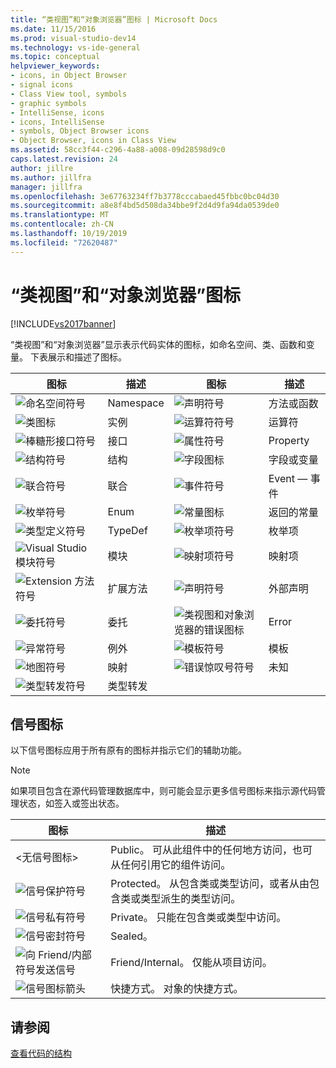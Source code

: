 ```yaml
---
title: “类视图”和“对象浏览器”图标 | Microsoft Docs
ms.date: 11/15/2016
ms.prod: visual-studio-dev14
ms.technology: vs-ide-general
ms.topic: conceptual
helpviewer_keywords:
- icons, in Object Browser
- signal icons
- Class View tool, symbols
- graphic symbols
- IntelliSense, icons
- icons, IntelliSense
- symbols, Object Browser icons
- Object Browser, icons in Class View
ms.assetid: 58cc3f44-c296-4a88-a008-09d28598d9c0
caps.latest.revision: 24
author: jillre
ms.author: jillfra
manager: jillfra
ms.openlocfilehash: 3e67763234ff7b3778cccabaed45fbbc0bc04d30
ms.sourcegitcommit: a8e8f4bd5d508da34bbe9f2d4d9fa94da0539de0
ms.translationtype: MT
ms.contentlocale: zh-CN
ms.lasthandoff: 10/19/2019
ms.locfileid: "72620487"
---
```

# <a name="class-view-and-object-browser-icons"></a>“类视图”和“对象浏览器”图标
[!INCLUDE[vs2017banner](../includes/vs2017banner.md)]

“类视图”和“对象浏览器”显示表示代码实体的图标，如命名空间、类、函数和变量。 下表展示和描述了图标。

|图标|描述|图标|描述|
|----------|-----------------|----------|-----------------|
|![命名空间符号](../ide/media/vxnamespace-icon.gif "vxNamespace_Icon")|Namespace|![声明符号](../ide/media/vxmethod-icon.gif "vxMethod_Icon")|方法或函数|
|![类图标](../ide/media/vxclass-icon.gif "vxClass_Icon")|实例|![运算符符号](../ide/media/vxoperator-icon.gif "vxOperator_Icon")|运算符|
|![棒糖形接口符号](../ide/media/vxinterface-icon.gif "vxInterface_Icon")|接口|![属性符号](../ide/media/vxproperty-icon.gif "vxProperty_Icon")|Property|
|![结构符号](../ide/media/vxstruct-icon.gif "vxStruct_Icon")|结构|![字段图标](../ide/media/vxfield-icon.gif "vxField_Icon")|字段或变量|
|![联合符号](../ide/media/vxunion-icon.gif "vxUnion_Icon")|联合|![事件符号](../ide/media/vxevent-icon.gif "vxEvent_Icon")|Event — 事件|
|![枚举符号](../ide/media/vxenum-icon.gif "vxEnum_Icon")|Enum|![常量图标](../ide/media/vxconstant-icon.gif "vxConstant_Icon")|返回的常量|
|![类型定义符号](../ide/media/vxtypedef-icon.gif "vxTypeDef_Icon")|TypeDef|![枚举项符号](../ide/media/vxenumitem-icon.gif "vxEnumItem_Icon")|枚举项|
|![Visual Studio 模块符号](../ide/media/vxmodule-icon.gif "vxModule_Icon")|模块|![映射项符号](../ide/media/vxmapitem-icon.gif "vxMapItem_Icon")|映射项|
|![Extension 方法符号](../ide/media/extensionmethod.gif "ExtensionMethod")|扩展方法|![声明符号](../ide/media/vxmethod-icon.gif "vxMethod_Icon")|外部声明|
|![委托符号](../ide/media/vxdelegate-icon.gif "vxDelegate_Icon")|委托|![类视图和对象浏览器的错误图标](../ide/media/erroricon.gif "ErrorIcon")|Error|
|![异常符号](../ide/media/vxexception-icon.gif "vxException_Icon")|例外|![模板符号](../ide/media/vxtemplate-icon.gif "vxTemplate_Icon")|模板|
|![地图符号](../ide/media/vxmap-icon.gif "vxMap_Icon")|映射|![错误惊叹号符号](../ide/media/vxerror-icon.gif "vxError_Icon")|未知|
|![类型转发符号](../ide/media/ob-type-forward.gif "ob_type_forward")|类型转发|||

## <a name="signal-icons"></a>信号图标
 以下信号图标应用于所有原有的图标并指示它们的辅助功能。

> [!NOTE]
> 如果项目包含在源代码管理数据库中，则可能会显示更多信号图标来指示源代码管理状态，如签入或签出状态。

|图标|描述|
|----------|-----------------|
|\<无信号图标>|Public。 可从此组件中的任何地方访问，也可从任何引用它的组件访问。|
|![信号保护符号](../ide/media/vxsignal-icon-key.gif "vxSignal_Icon_Key")|Protected。 从包含类或类型访问，或者从由包含类或类型派生的类型访问。|
|![信号私有符号](../ide/media/vxsignal-icon-lock.gif "vxSignal_Icon_Lock")|Private。 只能在包含类或类型中访问。|
|![信号密封符号](../ide/media/vxsignal-icon-envelope.gif "vxSignal_Icon_Envelope")|Sealed。|
|![向 Friend&#47;内部符号发送信号](../ide/media/vxsignal-icon-diamond.gif "vxSignal_Icon_Diamond")|Friend/Internal。 仅能从项目访问。|
|![信号图标箭头](../ide/media/vxsignal-icon-arrow.gif "vxSignal_Icon_Arrow")|快捷方式。 对象的快捷方式。|

## <a name="see-also"></a>请参阅
 [查看代码的结构](../ide/viewing-the-structure-of-code.md)
